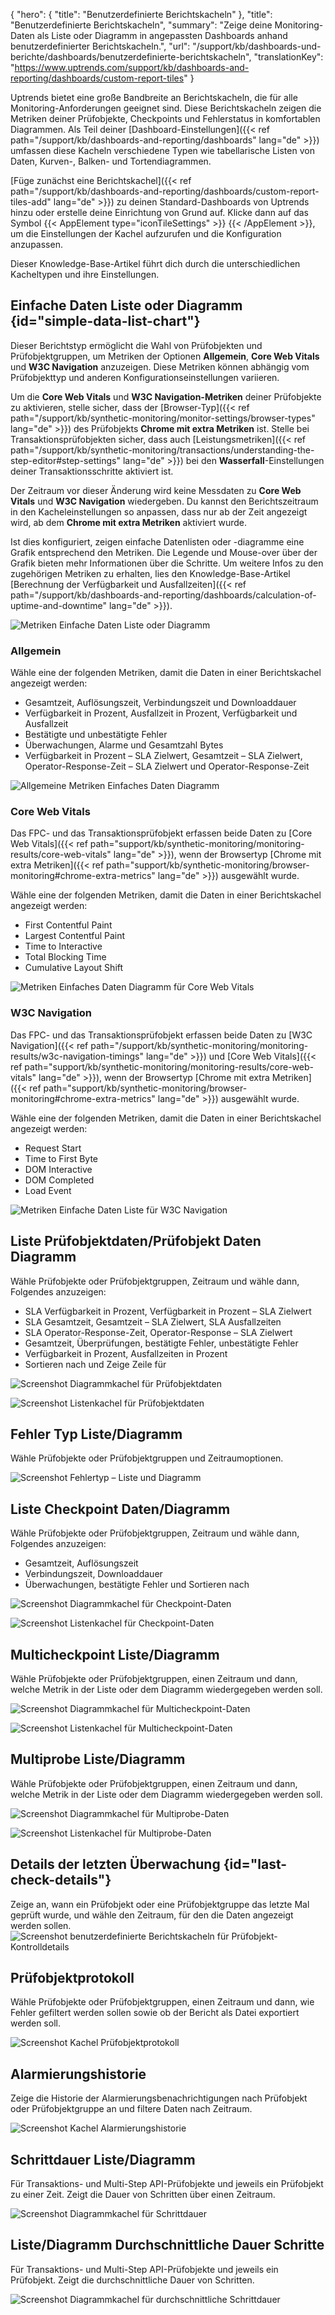 {
  "hero": {
    "title": "Benutzerdefinierte Berichtskacheln"
  },
  "title": "Benutzerdefinierte Berichtskacheln",
  "summary": "Zeige deine Monitoring-Daten als Liste oder Diagramm in angepassten Dashboards anhand benutzerdefinierter Berichtskacheln.",
  "url": "/support/kb/dashboards-und-berichte/dashboards/benutzerdefinierte-berichtskacheln",
  "translationKey": "https://www.uptrends.com/support/kb/dashboards-and-reporting/dashboards/custom-report-tiles"
}

Uptrends bietet eine große Bandbreite an Berichtskacheln, die für alle Monitoring-Anforderungen geeignet sind. Diese Berichtskacheln zeigen die Metriken deiner Prüfobjekte, Checkpoints und Fehlerstatus in komfortablen Diagrammen. Als Teil deiner [Dashboard-Einstellungen]({{< ref path="/support/kb/dashboards-and-reporting/dashboards" lang="de" >}}) umfassen diese Kacheln verschiedene Typen wie tabellarische Listen von Daten, Kurven-, Balken- und Tortendiagrammen.

[Füge zunächst eine Berichtskachel]({{< ref path="/support/kb/dashboards-and-reporting/dashboards/custom-report-tiles-add" lang="de" >}}) zu deinen Standard-Dashboards von Uptrends hinzu oder erstelle deine Einrichtung von Grund auf. Klicke dann auf das Symbol {{< AppElement type="iconTileSettings" >}} {{< /AppElement >}}, um die Einstellungen der Kachel aufzurufen und die Konfiguration anzupassen.

Dieser Knowledge-Base-Artikel führt dich durch die unterschiedlichen Kacheltypen und ihre Einstellungen.

## Einfache Daten Liste oder Diagramm {id="simple-data-list-chart"}

Dieser Berichtstyp ermöglicht die Wahl von Prüfobjekten und Prüfobjektgruppen, um Metriken der Optionen **Allgemein**, **Core Web Vitals** und **W3C Navigation** anzuzeigen. Diese Metriken können abhängig vom Prüfobjekttyp und anderen Konfigurationseinstellungen variieren.

Um die **Core Web Vitals** und **W3C Navigation-Metriken** deiner Prüfobjekte zu aktivieren, stelle sicher, dass der [Browser-Typ]({{< ref path="/support/kb/synthetic-monitoring/monitor-settings/browser-types" lang="de" >}}) des Prüfobjekts **Chrome mit extra Metriken** ist. Stelle bei Transaktionsprüfobjekten sicher, dass auch [Leistungsmetriken]({{< ref path="/support/kb/synthetic-monitoring/transactions/understanding-the-step-editor#step-settings" lang="de" >}}) bei den **Wasserfall**-Einstellungen deiner Transaktionsschritte aktiviert ist.

Der Zeitraum vor dieser Änderung wird keine Messdaten zu **Core Web Vitals** und **W3C Navigation** wiedergeben. Du kannst den Berichtszeitraum in den Kacheleinstellungen so anpassen, dass nur ab der Zeit angezeigt wird, ab dem **Chrome mit extra Metriken** aktiviert wurde.

Ist dies konfiguriert, zeigen einfache Datenlisten oder -diagramme eine Grafik entsprechend den Metriken. Die Legende und Mouse-over über der Grafik bieten mehr Informationen über die Schritte. Um weitere Infos zu den zugehörigen Metriken zu erhalten, lies den Knowledge-Base-Artikel [Berechnung der Verfügbarkeit und Ausfallzeiten]({{< ref path="/support/kb/dashboards-and-reporting/dashboards/calculation-of-uptime-and-downtime" lang="de" >}}).

![Metriken Einfache Daten Liste oder Diagramm](/img/content/scr-data-metrics.min.png)  


### Allgemein

Wähle eine der folgenden Metriken, damit die Daten in einer Berichtskachel angezeigt werden:

- Gesamtzeit, Auflösungszeit, Verbindungszeit und Downloaddauer
- Verfügbarkeit in Prozent, Ausfallzeit in Prozent, Verfügbarkeit und Ausfallzeit
- Bestätigte und unbestätigte Fehler
- Überwachungen, Alarme und Gesamtzahl Bytes
- Verfügbarkeit in Prozent – SLA Zielwert, Gesamtzeit – SLA Zielwert, Operator-Response-Zeit – SLA Zielwert und Operator-Response-Zeit

![Allgemeine Metriken Einfaches Daten Diagramm](/img/content/scr_simple-data-chart.min.png)  

### Core Web Vitals

Das FPC- und das Transaktionsprüfobjekt erfassen beide Daten zu [Core Web Vitals]({{< ref path="support/kb/synthetic-monitoring/monitoring-results/core-web-vitals" lang="de" >}}), wenn der Browsertyp [Chrome mit extra Metriken]({{< ref path="support/kb/synthetic-monitoring/browser-monitoring#chrome-extra-metrics" lang="de" >}}) ausgewählt wurde.

Wähle eine der folgenden Metriken, damit die Daten in einer Berichtskachel angezeigt werden:

 - First Contentful Paint
 - Largest Contentful Paint
 - Time to Interactive
 - Total Blocking Time
 - Cumulative Layout Shift

![Metriken Einfaches Daten Diagramm für Core Web Vitals](/img/content/scr_simple-data-chart-steps.min.png)  


### W3C Navigation

Das FPC- und das Transaktionsprüfobjekt erfassen beide Daten zu [W3C Navigation]({{< ref path="/support/kb/synthetic-monitoring/monitoring-results/w3c-navigation-timings" lang="de" >}}) und [Core Web Vitals]({{< ref path="support/kb/synthetic-monitoring/monitoring-results/core-web-vitals" lang="de" >}}), wenn der Browsertyp [Chrome mit extra Metriken]({{< ref path="support/kb/synthetic-monitoring/browser-monitoring#chrome-extra-metrics" lang="de" >}}) ausgewählt wurde.

Wähle eine der folgenden Metriken, damit die Daten in einer Berichtskachel angezeigt werden:
  - Request Start
  - Time to First Byte
  - DOM Interactive
  - DOM Completed
  - Load Event

![Metriken Einfache Daten Liste für W3C Navigation](/img/content/scr_simple-data-list.min.png)  


## Liste Prüfobjektdaten/Prüfobjekt Daten Diagramm  

Wähle Prüfobjekte oder Prüfobjektgruppen, Zeitraum und wähle dann, Folgendes anzuzeigen:

- SLA Verfügbarkeit in Prozent, Verfügbarkeit in Prozent – SLA Zielwert
- SLA Gesamtzeit, Gesamtzeit – SLA Zielwert, SLA Ausfallzeiten 
- SLA Operator-Response-Zeit, Operator-Response – SLA Zielwert
- Gesamtzeit, Überprüfungen, bestätigte Fehler, unbestätigte Fehler
- Verfügbarkeit in Prozent, Ausfallzeiten in Prozent
- Sortieren nach und Zeige Zeile für
  
![Screenshot Diagrammkachel für Prüfobjektdaten](/img/content/scr_monitor-data-chart.min.png)  
  
![Screenshot Listenkachel für Prüfobjektdaten](/img/content/scr_monitor-data-list.min.png)  

## Fehler Typ Liste/Diagramm  

Wähle Prüfobjekte oder Prüfobjektgruppen und Zeitraumoptionen.  
  
![Screenshot Fehlertyp – Liste und Diagramm](/img/content/scr_error-type-list-chart.min.png)  

## Liste Checkpoint Daten/Diagramm  

Wähle Prüfobjekte oder Prüfobjektgruppen, Zeitraum und wähle dann, Folgendes anzuzeigen: 

- Gesamtzeit, Auflösungszeit
- Verbindungszeit, Downloaddauer
- Überwachungen, bestätigte Fehler und Sortieren nach 
  
![Screenshot Diagrammkachel für Checkpoint-Daten](/img/content/scr_checkpoint-data-chart.min.png)

![Screenshot Listenkachel für Checkpoint-Daten](/img/content/scr_checkpoint-data-list.min.png)  

## Multicheckpoint Liste/Diagramm  

Wähle Prüfobjekte oder Prüfobjektgruppen, einen Zeitraum und dann, welche Metrik in der Liste oder dem Diagramm wiedergegeben werden soll.  
  

![Screenshot Diagrammkachel für Multicheckpoint-Daten](/img/content/scr_multi-checkpoint-chart-tile.min.png) 
  
![Screenshot Listenkachel für Multicheckpoint-Daten](/img/content/scr_multi-checkpoint-list-tile.min.png) 

## Multiprobe Liste/Diagramm  

Wähle Prüfobjekte oder Prüfobjektgruppen, einen Zeitraum und dann, welche Metrik in der Liste oder dem Diagramm wiedergegeben werden soll.  
  
![Screenshot Diagrammkachel für Multiprobe-Daten](/img/content/scr_multi-monitor-chart-tile.min.png)  

![Screenshot Listenkachel für Multiprobe-Daten](/img/content/scr_multi-monitor-list-tile.min.png)

## Details der letzten Überwachung {id="last-check-details"}

Zeige an, wann ein Prüfobjekt oder eine Prüfobjektgruppe das letzte Mal geprüft wurde, und wähle den Zeitraum, für den die Daten angezeigt werden sollen.  
![Screenshot benutzerdefinierte Berichtskacheln für Prüfobjekt-Kontrolldetails](/img/content/scr_custom-report-tiles-lastcheck.min.png)

## Prüfobjektprotokoll  

Wähle Prüfobjekte oder Prüfobjektgruppen, einen Zeitraum und dann, wie Fehler gefiltert werden sollen sowie ob der Bericht als Datei exportiert werden soll.  
  
![Screenshot Kachel Prüfobjektprotokoll](/img/content/scr_monitor-log-tile.min.png) 

## Alarmierungshistorie 

Zeige die Historie der Alarmierungsbenachrichtigungen nach Prüfobjekt oder Prüfobjektgruppe an und filtere Daten nach Zeitraum. 

![Screenshot Kachel Alarmierungshistorie](/img/content/scr_alert-history-tile.min.png)

## Schrittdauer Liste/Diagramm  

Für Transaktions- und Multi-Step API-Prüfobjekte und jeweils ein Prüfobjekt zu einer Zeit. Zeigt die Dauer von Schritten über einen Zeitraum.
  
![Screenshot Diagrammkachel für Schrittdauer](/img/content/scr_step-duration-chart-tile.min.png)  

## Liste/Diagramm Durchschnittliche Dauer Schritte  

Für Transaktions- und Multi-Step API-Prüfobjekte und jeweils ein Prüfobjekt. Zeigt die durchschnittliche Dauer von Schritten.
  
![Screenshot Diagrammkachel für durchschnittliche Schrittdauer](/img/content/scr_average-step-duration-chart-tile.min.png)  
